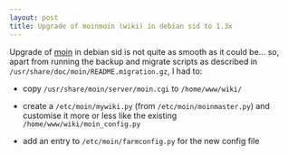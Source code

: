 ```yaml
---
layout: post
title: Upgrade of moinmoin (wiki) in debian sid to 1.3x
---
```


Upgrade of [moin][] in debian sid is not quite as smooth as it could
be... so, apart from running the backup and migrate scripts as
described in `/usr/share/doc/moin/README.migration.gz`, I had to:

* copy `/usr/share/moin/server/moin.cgi` to `/home/www/wiki/`

* create a `/etc/moin/mywiki.py` (from `/etc/moin/moinmaster.py`)
    and customise it more or less like the existing
    `/home/www/wiki/moin_config.py`

* add an entry to `/etc/moin/farmconfig.py` for the new config file

[moin]: http://moinmoin.wikiwikiweb.de/ "MoinMoin"

